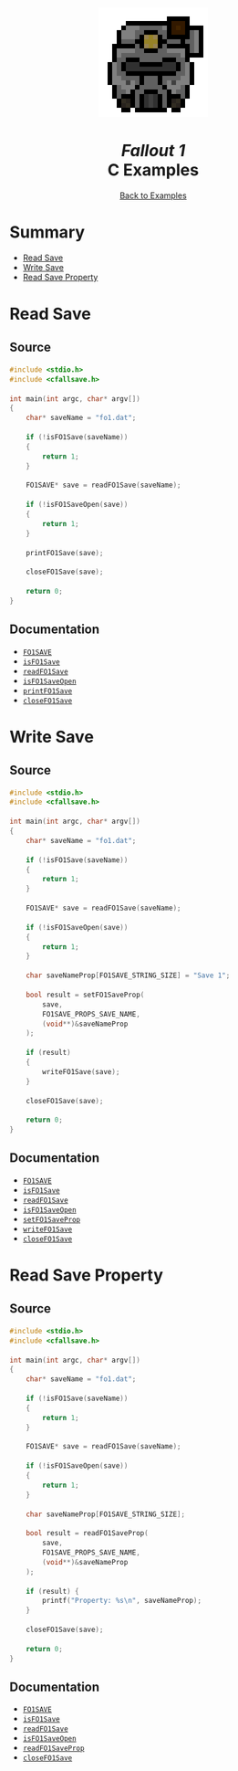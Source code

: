 <div align="center">

![Fallout 1 Logo 192x192](../assets/fo1/fo1_logo_192x192.png)

# *Fallout 1*<br /> C Examples

[Back to Examples](../EXAMPLES.md)

</div>



# Summary

* [Read Save](#read-save)
* [Write Save](#write-save)
* [Read Save Property](#read-save-property)



# Read Save

## Source

```c
#include <stdio.h>
#include <cfallsave.h>

int main(int argc, char* argv[])
{
    char* saveName = "fo1.dat";

    if (!isFO1Save(saveName))
    {
        return 1;
    }

    FO1SAVE* save = readFO1Save(saveName);

    if (!isFO1SaveOpen(save))
    {
        return 1;
    }

    printFO1Save(save);

    closeFO1Save(save);

    return 0;
}
```

## Documentation

* [`FO1SAVE`](../docs/api_fo1.md#fo1save)
* [`isFO1Save`](../docs/api_fo1.md#isfo1save)
* [`readFO1Save`](../docs/api_fo1.md#readfo1save)
* [`isFO1SaveOpen`](../docs/api_fo1.md#isfo1saveopen)
* [`printFO1Save`](../docs/api_fo1.md#printfo1save)
* [`closeFO1Save`](../docs/api_fo1.md#closefo1save)



# Write Save

## Source

```c
#include <stdio.h>
#include <cfallsave.h>

int main(int argc, char* argv[])
{
    char* saveName = "fo1.dat";

    if (!isFO1Save(saveName))
    {
        return 1;
    }

    FO1SAVE* save = readFO1Save(saveName);

    if (!isFO1SaveOpen(save))
    {
        return 1;
    }

    char saveNameProp[FO1SAVE_STRING_SIZE] = "Save 1";

    bool result = setFO1SaveProp(
        save,
        FO1SAVE_PROPS_SAVE_NAME,
        (void**)&saveNameProp
    );

    if (result)
    {
        writeFO1Save(save);
    }

    closeFO1Save(save);

    return 0;
}
```

## Documentation

* [`FO1SAVE`](../docs/api_fo1.md#fo1save)
* [`isFO1Save`](../docs/api_fo1.md#isfo1save)
* [`readFO1Save`](../docs/api_fo1.md#readfo1save)
* [`isFO1SaveOpen`](../docs/api_fo1.md#isfo1saveopen)
* [`setFO1SaveProp`](../docs/api_fo1.md#setfo1saveprop)
* [`writeFO1Save`](../docs/api_fo1.md#writefo1save)
* [`closeFO1Save`](../docs/api_fo1.md#closefo1save)



# Read Save Property

## Source

```c
#include <stdio.h>
#include <cfallsave.h>

int main(int argc, char* argv[])
{
    char* saveName = "fo1.dat";

    if (!isFO1Save(saveName))
    {
        return 1;
    }

    FO1SAVE* save = readFO1Save(saveName);

    if (!isFO1SaveOpen(save))
    {
        return 1;
    }

    char saveNameProp[FO1SAVE_STRING_SIZE];

    bool result = readFO1SaveProp(
        save,
        FO1SAVE_PROPS_SAVE_NAME,
        (void**)&saveNameProp
    );

    if (result) {
        printf("Property: %s\n", saveNameProp);
    }

    closeFO1Save(save);

    return 0;
}
```

## Documentation

* [`FO1SAVE`](../docs/api_fo1.md#fo1save)
* [`isFO1Save`](../docs/api_fo1.md#isfo1save)
* [`readFO1Save`](../docs/api_fo1.md#readfo1save)
* [`isFO1SaveOpen`](../docs/api_fo1.md#isfo1saveopen)
* [`readFO1SaveProp`](../docs/api_fo1.md#readfo1saveprop)
* [`closeFO1Save`](../docs/api_fo1.md#closefo1save)
